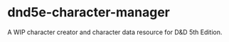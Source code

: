 # dnd5e-character-manager

A WIP character creator and character data resource for D&D 5th Edition.

